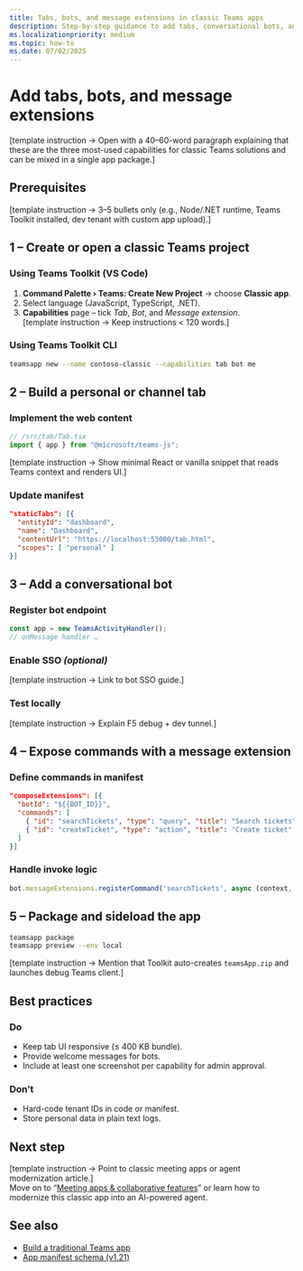 ```yaml
---
title: Tabs, bots, and message extensions in classic Teams apps  
description: Step-by-step guidance to add tabs, conversational bots, and message extensions to traditional Microsoft Teams apps.  
ms.localizationpriority: medium  
ms.topic: how-to  
ms.date: 07/02/2025  
---
```

# Add tabs, bots, and message extensions  

[template instruction → Open with a 40–60-word paragraph explaining that these are the three most-used capabilities for classic Teams solutions and can be mixed in a single app package.]

## Prerequisites  

[template instruction → 3–5 bullets only (e.g., Node/.NET runtime, Teams Toolkit installed, dev tenant with custom app upload).]

## 1 – Create or open a classic Teams project  

### Using Teams Toolkit (VS Code)  

1. **Command Palette › Teams: Create New Project** → choose **Classic app**.  
2. Select language (JavaScript, TypeScript, .NET).  
3. **Capabilities** page – tick *Tab*, *Bot*, and *Message extension*.  
[template instruction → Keep instructions < 120 words.]

### Using Teams Toolkit CLI  

```bash
teamsapp new --name contoso-classic --capabilities tab bot me
```

## 2 – Build a personal or channel tab  

### Implement the web content  

```ts
// /src/tab/Tab.tsx
import { app } from "@microsoft/teams-js";
```

[template instruction → Show minimal React or vanilla snippet that reads Teams context and renders UI.]

### Update manifest  

```json
"staticTabs": [{
  "entityId": "dashboard",
  "name": "Dashboard",
  "contentUrl": "https://localhost:53000/tab.html",
  "scopes": [ "personal" ]
}]
```

## 3 – Add a conversational bot  

### Register bot endpoint  

```ts
const app = new TeamsActivityHandler();
// onMessage handler …
```

### Enable SSO *(optional)*  

[template instruction → Link to bot SSO guide.]

### Test locally  

[template instruction → Explain F5 debug + dev tunnel.]

## 4 – Expose commands with a message extension  

### Define commands in manifest  

```json
"composeExtensions": [{
  "botId": "${{BOT_ID}}",
  "commands": [
    { "id": "searchTickets", "type": "query", "title": "Search tickets" },
    { "id": "createTicket", "type": "action", "title": "Create ticket" }
  ]
}]
```

### Handle invoke logic  

```ts
bot.messageExtensions.registerCommand('searchTickets', async (context, search) => { … });
```

## 5 – Package and sideload the app  

```bash
teamsapp package
teamsapp preview --env local
```

[template instruction → Mention that Toolkit auto-creates `teamsApp.zip` and launches debug Teams client.]

## Best practices  

### Do  

- Keep tab UI responsive (≤ 400 KB bundle).  
- Provide welcome messages for bots.  
- Include at least one screenshot per capability for admin approval.  

### Don’t  

- Hard-code tenant IDs in code or manifest.  
- Store personal data in plain text logs.  

## Next step  

[template instruction → Point to classic meeting apps or agent modernization article.]  
Move on to “[Meeting apps & collaborative features](meeting-apps-and-collaborative-features.md)” or learn how to modernize this classic app into an AI-powered agent.

## See also  

- [Build a traditional Teams app](build-a-traditional-teams-app.md)  
- [App manifest schema (v1.21)](../reference/sdk-and-api-reference-hub.md#schemas)
